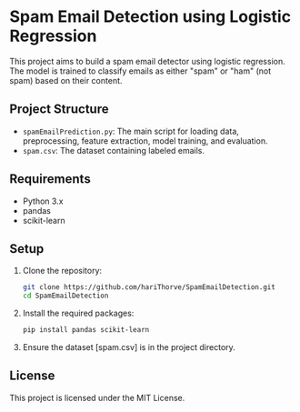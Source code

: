 # Spam Email Detection using Logistic Regression

This project aims to build a spam email detector using logistic regression. The model is trained to classify emails as either "spam" or "ham" (not spam) based on their content.

## Project Structure

- `spamEmailPrediction.py`: The main script for loading data, preprocessing, feature extraction, model training, and evaluation.
- `spam.csv`: The dataset containing labeled emails.

## Requirements

- Python 3.x
- pandas
- scikit-learn

## Setup

1. Clone the repository:
    ```sh
    git clone https://github.com/hariThorve/SpamEmailDetection.git
    cd SpamEmailDetection
    ```

2. Install the required packages:
    ```sh
    pip install pandas scikit-learn
    ```

3. Ensure the dataset [spam.csv] is in the project directory.



## License

This project is licensed under the MIT License.
